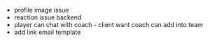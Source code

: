 
- profile image issue
- reaction issue backend
- player can chat with coach - client want coach can add into team
- add link email template